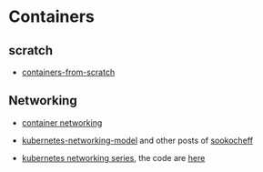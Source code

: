# Containers

## scratch

- [containers-from-scratch](https://github.com/lizrice/containers-from-scratch)

## Networking

- [container networking](https://dustinspecker.com/series/)

- [kubernetes-networking-model](https://sookocheff.com/post/kubernetes/understanding-kubernetes-networking-model/) and other posts of [sookocheff](https://sookocheff.com/)

- [kubernetes networking series](https://www.youtube.com/playlist?list=PLSAko72nKb8QWsfPpBlsw-kOdMBD7sra-), the code are [here](https://github.com/gary-RR/)
